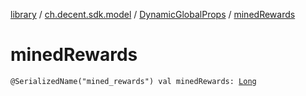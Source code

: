 [library](../../index.md) / [ch.decent.sdk.model](../index.md) / [DynamicGlobalProps](index.md) / [minedRewards](./mined-rewards.md)

# minedRewards

`@SerializedName("mined_rewards") val minedRewards: `[`Long`](https://kotlinlang.org/api/latest/jvm/stdlib/kotlin/-long/index.html)